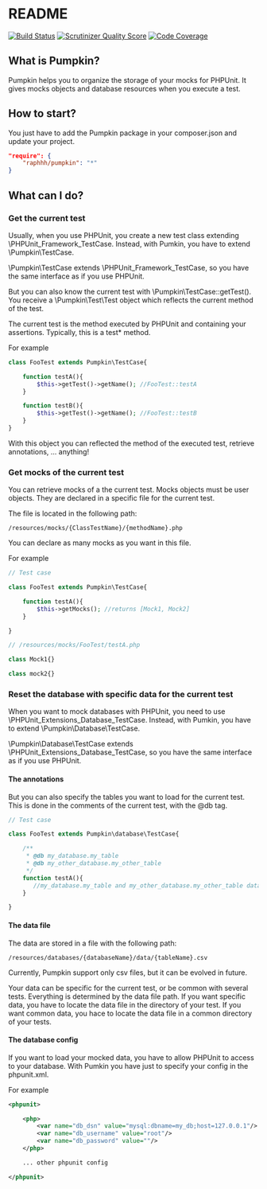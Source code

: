 # README

[![Build Status](https://travis-ci.org/Raphhh/pumpkin.png)](https://travis-ci.org/Raphhh/pumpkin)
[![Scrutinizer Quality Score](https://scrutinizer-ci.com/g/Raphhh/pumpkin/badges/quality-score.png?b=master)](https://scrutinizer-ci.com/g/Raphhh/pumpkin/)
[![Code Coverage](https://scrutinizer-ci.com/g/Raphhh/pumpkin/badges/coverage.png?b=master)](https://scrutinizer-ci.com/g/Raphhh/pumpkin/)

## What is Pumpkin?

Pumpkin helps you to organize the storage of your mocks for PHPUnit. It gives mocks objects and database resources when you execute a test.


## How to start?

You just have to add the Pumpkin package in your composer.json and update your project.

```json
"require": {
    "raphhh/pumpkin": "*"
}
```

## What can I do?

### Get the current test

Usually, when you use PHPUnit, you create a new test class extending \PHPUnit_Framework_TestCase. Instead, with Pumkin, you have to extend \Pumpkin\TestCase.

\Pumpkin\TestCase extends \PHPUnit_Framework_TestCase, so you have the same interface as if you use PHPUnit.

But you can also know the current test with \Pumpkin\TestCase::getTest(). You receive a \Pumpkin\Test\Test object which reflects the current method of the test.

The current test is the method executed by PHPUnit and containing your assertions. Typically, this is a test* method.

For example

```php
class FooTest extends Pumpkin\TestCase{

    function testA(){
        $this->getTest()->getName(); //FooTest::testA
    }

    function testB(){
        $this->getTest()->getName(); //FooTest::testB
    }
}
```

With this object you can reflected the method of the executed test, retrieve annotations, ... anything!


### Get mocks of the current test

You can retrieve mocks of a the current test. Mocks objects must be user objects. They are declared in a specific file for the current test.

The file is located in the following path:
```
/resources/mocks/{ClassTestName}/{methodName}.php
```

You can declare as many mocks as you want in this file.

For example

```php
// Test case

class FooTest extends Pumpkin\TestCase{

    function testA(){
        $this->getMocks(); //returns [Mock1, Mock2]
    }

}
```

```php
// /resources/mocks/FooTest/testA.php

class Mock1{}

class mock2{}
```


### Reset the database with specific data for the current test

When you want to mock databases with PHPUnit, you need to use \PHPUnit_Extensions_Database_TestCase. Instead, with Pumkin, you have to extend \Pumpkin\Database\TestCase.

\Pumpkin\Database\TestCase extends \PHPUnit_Extensions_Database_TestCase, so you have the same interface as if you use PHPUnit.

#### The annotations

But you can also specify the tables you want to load for the current test. This is done in the comments of the current test, with the @db tag.

```php
// Test case

class FooTest extends Pumpkin\database\TestCase{

    /**
     * @db my_database.my_table
     * @db my_other_database.my_other_table
     */
    function testA(){
       //my_database.my_table and my_other_database.my_other_table data will be load when this test will be executed
    }

}
```

#### The data file

The data are stored in a file with the following path:
```
/resources/databases/{databaseName}/data/{tableName}.csv
```

Currently, Pumpkin support only csv files, but it can be evolved in future.

Your data can be specific for the current test, or be common with several tests. Everything is determined by the data file path. If you want specific data, you have to locate the data file in the directory of your test. If you want common data, you hace to locate the data file in a common directory of your tests.


#### The database config

If you want to load your mocked data, you have to allow PHPUnit to access to your database. With Pumkin you have just to specify your config in the phpunit.xml.

For example

```xml
<phpunit>

    <php>
        <var name="db_dsn" value="mysql:dbname=my_db;host=127.0.0.1"/>
        <var name="db_username" value="root"/>
        <var name="db_password" value=""/>
    </php>

    ... other phpunit config

</phpunit>
```
